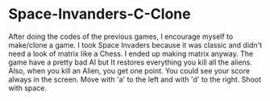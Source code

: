 # Space-Invanders-C-Clone
After doing the codes of the previous games, I encourage myself to make/clone a game. I took Space Invaders because it was classic and didn't need a look of matrix like a Chess. I ended up making matrix anyway. The game have a pretty bad AI but It restores everything you kill all the aliens. Also, when you kill an Alien, you get one point.  You could see your score always in the screen.  Move with 'a' to the left and with 'd' to the right. Shoot with space.
